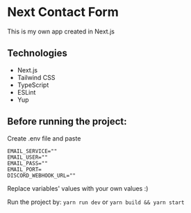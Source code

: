 # Next Contact Form

This is my own app created in Next.js

## Technologies
- Next.js
- Tailwind CSS
- TypeScript
- ESLint
- Yup

## Before running the project:

Create .env file and paste

```
EMAIL_SERVICE=""
EMAIL_USER=""
EMAIL_PASS=""
EMAIL_PORT=
DISCORD_WEBHOOK_URL=""
```

Replace variables' values with your own values :)

Run the project by:
`yarn run dev`
or 
`yarn build && yarn start`